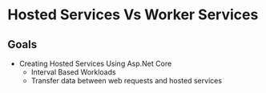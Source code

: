 # Hosted Services Vs Worker Services


## Goals
- Creating Hosted Services Using Asp.Net Core 
  - Interval Based Workloads
  - Transfer data between web requests and hosted services